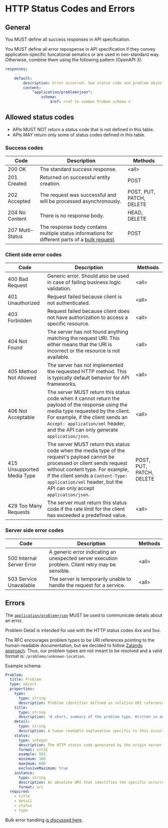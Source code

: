 # HTTP Status Codes and Errors

## General

You MUST define all success responses in API specification.

You MUST define all error repospense in API specification if they convey application-specific funcational sematics or are used in non-standard way. Otherwise, combine them using the following pattern (OpenAPI 3):

```yaml
responses:
    ...
    default:
        description: Error occurred. See status code and problem object for more information.
        content:
            "application/problem+json":
                schema:
                    $ref: <ref to common Probem schema >
```


## Allowed status codes

- APIs MUST NOT return a status code that is not defined in this table.
- APIs MAY return only some of status codes defined in this table.

### Success codes

| Code | Description | Methods |
| ---- | ----------- | ------- |
| 200 OK | The standard success response. | \<all\> |
| 201 Created | Returned on successful entity creation. | POST |
| 202 Accepted | The request was successful and will be processed asynchronously. | POST, PUT, PATCH, DELETE |
| 204 No Content | There is no response body. | HEAD, DELETE |
| 207 Multi-Status | The response body contains multiple status informations for different parts of a [bulk request](patterns.md#Bulk-operations). | POST |


### Client side error codes

| Code | Description | Methods |
| ---- | ----------- | ------- |
| 400 Bad Request | Generic error. Should also be used in case of failing business logic validation. | \<all\> |
| 401 Unauthorized | Request failed because client is not authenticated. | \<all\> |
| 403 Forbidden | Request failed because client does not have authorization to access a specific resource. | \<all\> |
| 404 Not Found | The server has not found anything matching the request URI. This either means that the URI is incorrect or the resource is not available. | \<all\> |
| 405 Method Not Allowed | The server has not implemented the requested HTTP method. This is typically default behavior for API frameworks. | \<all\> |
| 406 Not Acceptable | The server MUST return this status code when it cannot return the payload of the response using the media type requested by the client. For example, if the client sends an `Accept: application/xml` header, and the API can only generate `application/json`. | \<all\> |
| 415 Unsupported Media Type | The server MUST return this status code when the media type of the request's payload cannot be processed or client sends request without content type. For example, if the client sends a `Content-Type: application/xml` header, but the API can only accept `application/json`. | POST, PUT, PATCH, DELETE |
| 429 Too Many Requests | The server must return this status code if the rate limit for the client has exceeded a predefined value. | \<all\> |


### Server side error codes

| Code | Description | Methods |
| ---- | ----------- | ------- |
| 500 Internal Server Error | A generic error indicating an unexpected server execution problem. Client retry may be sensible. | \<all\> |
| 503 Service Unavailable | The server is temporarily unable to handle the request for a service. | \<all\> |


## Errors

The [`application/problem+json`](https://tools.ietf.org/html/rfc7807) MUST be used to communicate details about an error.

Problem Detail is intended for use with the HTTP status codes 4xx and 5xx.

The RFC encourages problem types to be URI references pointing to the human-readable documentation, but we decided to follow [Zalando approach](https://opensource.zalando.com/restful-api-guidelines/#176). Thus, our problem types are not meant to be resolved and a valid format is: `/problems/unknown-location`.

Example schema:

```yaml
Problem:
  title: Problem
  type: object
  properties:
    type:
      type: string
      description: Problem identifier defined as relative URI reference.
    title:
      type: string
      description: 'A short, summary of the problem type. Written in english and readable for engineers (usually not suited for non technical stakeholders and not localized)'
    detail:
      type: string
      description: A human readable explanation specific to this occurrence of the problem.
    status:
      type: integer
      description: The HTTP status code generated by the origin server for this occurrence of the problem.
      format: int32
      example: 503
      minimum: 100
      maximum: 600
      exclusiveMaximum: true
    instance:
      type: string
      description: An absolute URI that identifies the specific occurrence of the problem.
      format: uri
  required:
    - title
    - detail
    - status
    - type
```

Bulk error handling [is discussed here](patterns.md#Bulk-operations).
